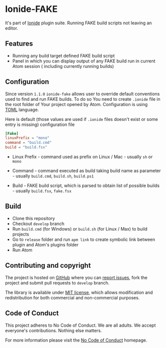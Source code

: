 # Ionide-FAKE

It's part of [Ionide](http://ionide.io) plugin suite.
Running FAKE build scripts not leaving an editor.

## Features

- Running any build target defined FAKE build script
- Panel in which you can display output of any FAKE build run in current Atom session ( including currently running builds)

## Configuration

Since version `1.1.0` `ionide-fake` allows user to override default conventions used to find and run FAKE builds. To do so You need to create `.ionide` file in the root folder of Your project opened by Atom. Configuration is using [TOML](https://github.com/toml-lang/toml) language.

Here is default (those values are used if `.ionide` files doesn't exist or some entry is missing) configuration file

```TOML
[Fake]
linuxPrefix = "mono"
command = "build.cmd"
build = "build.fsx"
```

* Linux Prefix - command used as prefix on Linux / Mac - usually `sh` or `mono`

* Command - command executed as build taking build name as parameter - usually `build.cmd`, `build.sh`, `build.ps1`

* Build - FAKE build script, which is parsed to obtain list of possible builds - usually `build.fsx`, `fake.fsx` 

## Build

* Clone this repository
* Checkout `develop` branch
* Run `build.cmd` (for Windows) or `build.sh` (for Linux / Max) to build projects
* Go to `release` folder and run `apm link` to create symbolic link between plugin and Atom's plugins folder
* Run Atom

## Contributing and copyright

The project is hosted on [GitHub](https://github.com/ionide/ionide-fake) where you can [report issues](https://github.com/ionide/ionide-fake/issues), fork
the project and submit pull requests to `develop` branch.

The library is available under [MIT license](https://github.com/ionide/ionide-fake/blob/master/LICENSE.md), which allows modification and
redistribution for both commercial and non-commercial purposes.

## Code of Conduct

This project adheres to No Code of Conduct. We are all adults. We accept everyone's contributions. Nothing else matters.

For more information please visit the [No Code of Conduct](https://github.com/domgetter/NCoC) homepage.
